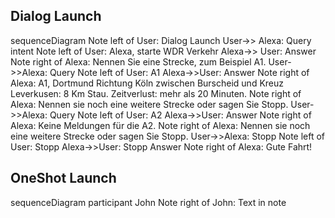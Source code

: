 ## Dialog Launch

<script src="https://cdn.rawgit.com/knsv/mermaid/6.0.0/dist/mermaid.min.js"></script>
<div class="mermaid">
sequenceDiagram
Note left of User: Dialog Launch
User->> Alexa: Query intent
Note left of User: Alexa, starte WDR Verkehr
Alexa->> User: Answer
Note right of Alexa: Nennen Sie eine Strecke, zum Beispiel A1.
User->>Alexa: Query
Note left of User: A1
Alexa->>User: Answer
Note right of Alexa: A1, Dortmund Richtung Köln zwischen Burscheid und Kreuz Leverkusen: 8 Km Stau. Zeitverlust: mehr als 20 Minuten.
Note right of Alexa: Nennen sie noch eine weitere Strecke oder sagen Sie Stopp.
User->>Alexa: Query
Note left of User: A2
Alexa->>User: Answer
Note right of Alexa: Keine Meldungen für die A2.
Note right of Alexa: Nennen sie noch eine weitere Strecke oder sagen Sie Stopp.
User->>Alexa: Stopp
Note left of User: Stopp
Alexa->>User: Stopp Answer
Note right of Alexa: Gute Fahrt!
</div>

## OneShot Launch
<div class="mermaid">
sequenceDiagram
participant John
Note right of John: Text in note
</div>
